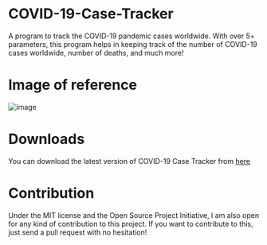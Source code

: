 # COVID-19-Case-Tracker
A program to track the COVID-19 pandemic cases worldwide. With over 5+ parameters, this program helps in keeping track of the number of COVID-19 cases worldwide, number of deaths, and much more!

# Image of reference

![image](https://user-images.githubusercontent.com/82705218/130108554-fdf5241f-9410-4fa0-9c37-fc19d7dd65a6.png)


# Downloads
You can download the latest version of COVID-19 Case Tracker from [here](https://github.com/Ne10-Neon/COVID-19-Case-Tracker/releases/tag/v2.5)

# Contribution
Under the MIT license and the Open Source Project Initiative, I am also open for any kind of contribution to this project. If you want to contribute to this, just send a pull request with no hesitation!

